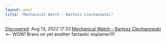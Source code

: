 ```yaml
---
layout: post
title: "Mechanical Watch – Bartosz Ciechanowski"
---
```

[Discovered](http://rolandtanglao.com/2020/07/29/p1-blogthis-checkvist-list-links-to-blog/): Aug 13, 2022 17:33  [Mechanical Watch – Bartosz Ciechanowski](https://ciechanow.ski/mechanical-watch/) <-- WOW! Bravo on yet another fantastic explainer!!!!
